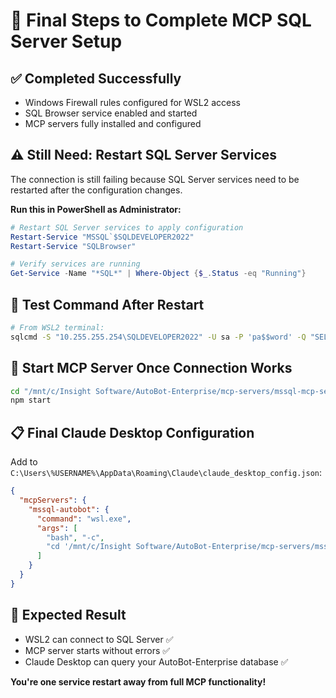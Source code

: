 # 🔧 Final Steps to Complete MCP SQL Server Setup

## ✅ **Completed Successfully**
- Windows Firewall rules configured for WSL2 access
- SQL Browser service enabled and started
- MCP servers fully installed and configured

## ⚠️ **Still Need: Restart SQL Server Services**

The connection is still failing because SQL Server services need to be restarted after the configuration changes.

**Run this in PowerShell as Administrator:**

```powershell
# Restart SQL Server services to apply configuration
Restart-Service "MSSQL`$SQLDEVELOPER2022"
Restart-Service "SQLBrowser"

# Verify services are running
Get-Service -Name "*SQL*" | Where-Object {$_.Status -eq "Running"}
```

## 🧪 **Test Command After Restart**

```bash
# From WSL2 terminal:
sqlcmd -S "10.255.255.254\SQLDEVELOPER2022" -U sa -P 'pa$$word' -Q "SELECT @@SERVERNAME, DB_NAME()" -C
```

## 🚀 **Start MCP Server Once Connection Works**

```bash
cd "/mnt/c/Insight Software/AutoBot-Enterprise/mcp-servers/mssql-mcp-server"
npm start
```

## 📋 **Final Claude Desktop Configuration**

Add to `C:\Users\%USERNAME%\AppData\Roaming\Claude\claude_desktop_config.json`:

```json
{
  "mcpServers": {
    "mssql-autobot": {
      "command": "wsl.exe",
      "args": [
        "bash", "-c", 
        "cd '/mnt/c/Insight Software/AutoBot-Enterprise/mcp-servers/mssql-mcp-server' && npm start"
      ]
    }
  }
}
```

## 🎯 **Expected Result**
- WSL2 can connect to SQL Server ✅
- MCP server starts without errors ✅  
- Claude Desktop can query your AutoBot-Enterprise database ✅

**You're one service restart away from full MCP functionality!**